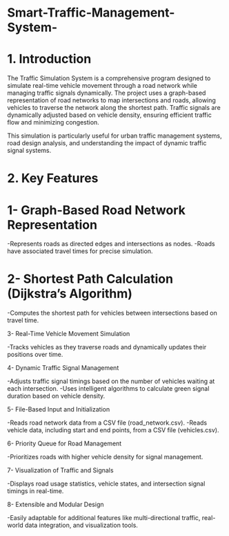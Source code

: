 # Smart-Traffic-Management-System-

# 1. Introduction
The Traffic Simulation System is a comprehensive program designed to simulate real-time vehicle movement through a road network while managing traffic signals dynamically. The project uses a graph-based representation of road networks to map intersections and roads, allowing vehicles to traverse the network along the shortest path. Traffic signals are dynamically adjusted based on vehicle density, ensuring efficient traffic flow and minimizing congestion.

This simulation is particularly useful for urban traffic management systems, road design analysis, and understanding the impact of dynamic traffic signal systems.

# 2. Key Features
# 1- Graph-Based Road Network Representation

-Represents roads as directed edges and intersections as nodes.
-Roads have associated travel times for precise simulation.

# 2- Shortest Path Calculation (Dijkstra’s Algorithm)

-Computes the shortest path for vehicles between intersections based on travel time.

3- Real-Time Vehicle Movement Simulation

-Tracks vehicles as they traverse roads and dynamically updates their positions over time.

4- Dynamic Traffic Signal Management

-Adjusts traffic signal timings based on the number of vehicles waiting at each intersection.
-Uses intelligent algorithms to calculate green signal duration based on vehicle density.

5- File-Based Input and Initialization

-Reads road network data from a CSV file (road_network.csv).
-Reads vehicle data, including start and end points, from a CSV file (vehicles.csv).

6- Priority Queue for Road Management

-Prioritizes roads with higher vehicle density for signal management.

7- Visualization of Traffic and Signals

-Displays road usage statistics, vehicle states, and intersection signal timings in real-time.

8- Extensible and Modular Design

-Easily adaptable for additional features like multi-directional traffic, real-world data integration, and visualization tools.
